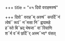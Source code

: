 +++
title = "०५ दिवो वराहमरुषं"

+++
दिवो᳓ वराह᳓म् अरुषं᳓ कपर्दि᳓नं  
त्वेषं᳓ रूपं᳓ न᳓मसा नि᳓ ह्वयामहे  
ह᳓स्ते बि᳓भ्रद् भेषजा᳓ वा᳓रियाणि  
श᳓र्म व᳓र्म छर्दि᳓र् अस्म᳓भ्य° यंसत्